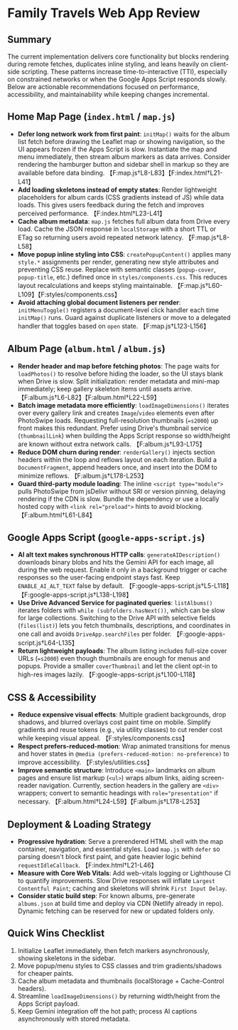 # Family Travels Web App Review

## Summary
The current implementation delivers core functionality but blocks rendering during remote fetches, duplicates inline styling, and leans heavily on client-side scripting. These patterns increase time-to-interactive (TTI), especially on constrained networks or when the Google Apps Script responds slowly. Below are actionable recommendations focused on performance, accessibility, and maintainability while keeping changes incremental.

## Home Map Page (`index.html` / `map.js`)
- **Defer long network work from first paint**: `initMap()` waits for the album list fetch before drawing the Leaflet map or showing navigation, so the UI appears frozen if the Apps Script is slow. Instantiate the map and menu immediately, then stream album markers as data arrives. Consider rendering the hamburger button and sidebar shell in markup so they are available before data binding. 【F:map.js†L8-L83】【F:index.html†L21-L41】
- **Add loading skeletons instead of empty states**: Render lightweight placeholders for album cards (CSS gradients instead of JS) while data loads. This gives users feedback during the fetch and improves perceived performance. 【F:index.html†L23-L41】
- **Cache album metadata**: `map.js` fetches full album data from Drive every load. Cache the JSON response in `localStorage` with a short TTL or ETag so returning users avoid repeated network latency. 【F:map.js†L8-L58】
- **Move popup inline styling into CSS**: `createPopupContent()` applies many `style.*` assignments per render, generating new style attributes and preventing CSS reuse. Replace with semantic classes (`popup-cover`, `popup-title`, etc.) defined once in `styles/components.css`. This reduces layout recalculations and keeps styling maintainable. 【F:map.js†L60-L109】【F:styles/components.css】
- **Avoid attaching global document listeners per render**: `initMenuToggle()` registers a document-level click handler each time `initMap()` runs. Guard against duplicate listeners or move to a delegated handler that toggles based on `open` state. 【F:map.js†L123-L156】

## Album Page (`album.html` / `album.js`)
- **Render header and map before fetching photos**: The page waits for `loadPhotos()` to resolve before hiding the loader, so the UI stays blank when Drive is slow. Split initialization: render metadata and mini-map immediately; keep gallery skeleton items until assets arrive. 【F:album.js†L6-L82】【F:album.html†L22-L59】
- **Batch image metadata more efficiently**: `loadImageDimensions()` iterates over every gallery link and creates `Image`/`video` elements even after PhotoSwipe loads. Requesting full-resolution thumbnails (`=s2000`) up front makes this redundant. Prefer using Drive's thumbnail service (`thumbnailLink`) when building the Apps Script response so width/height are known without extra network calls. 【F:album.js†L93-L175】
- **Reduce DOM churn during render**: `renderGallery()` injects section headers within the loop and reflows layout on each iteration. Build a `DocumentFragment`, append headers once, and insert into the DOM to minimize reflows. 【F:album.js†L178-L253】
- **Guard third-party module loading**: The inline `<script type="module">` pulls PhotoSwipe from jsDelivr without SRI or version pinning, delaying rendering if the CDN is slow. Bundle the dependency or use a locally hosted copy with `<link rel="preload">` hints to avoid blocking. 【F:album.html†L61-L84】

## Google Apps Script (`google-apps-script.js`)
- **AI alt text makes synchronous HTTP calls**: `generateAIDescription()` downloads binary blobs and hits the Gemini API for each image, all during the web request. Enable it only in a background trigger or cache responses so the user-facing endpoint stays fast. Keep `ENABLE_AI_ALT_TEXT` false by default. 【F:google-apps-script.js†L5-L118】【F:google-apps-script.js†L138-L198】
- **Use Drive Advanced Service for paginated queries**: `listAlbums()` iterates folders with `while (subfolders.hasNext())`, which can be slow for large collections. Switching to the Drive API with selective fields (`files(list)`) lets you fetch thumbnails, descriptions, and coordinates in one call and avoids `DriveApp.searchFiles` per folder. 【F:google-apps-script.js†L64-L135】
- **Return lightweight payloads**: The album listing includes full-size cover URLs (`=s2000`) even though thumbnails are enough for menus and popups. Provide a smaller `coverThumbnail` and let the client opt-in to high-res images lazily. 【F:google-apps-script.js†L100-L118】

## CSS & Accessibility
- **Reduce expensive visual effects**: Multiple gradient backgrounds, drop shadows, and blurred overlays cost paint time on mobile. Simplify gradients and reuse tokens (e.g., via utility classes) to cut render cost while keeping visual appeal. 【F:styles/components.css】
- **Respect prefers-reduced-motion**: Wrap animated transitions for menus and hover states in `@media (prefers-reduced-motion: no-preference)` to improve accessibility. 【F:styles/utilities.css】
- **Improve semantic structure**: Introduce `<main>` landmarks on album pages and ensure list markup (`<ul>`) wraps album links, aiding screen-reader navigation. Currently, section headers in the gallery are `<div>` wrappers; convert to semantic headings with `role="presentation"` if necessary. 【F:album.html†L24-L59】【F:album.js†L178-L253】

## Deployment & Loading Strategy
- **Progressive hydration**: Serve a prerendered HTML shell with the map container, navigation, and essential styles. Load `map.js` with `defer` so parsing doesn't block first paint, and gate heavier logic behind `requestIdleCallback`. 【F:index.html†L21-L46】
- **Measure with Core Web Vitals**: Add web-vitals logging or Lighthouse CI to quantify improvements. Slow Drive responses will inflate `Largest Contentful Paint`; caching and skeletons will shrink `First Input Delay`.
- **Consider static build step**: For known albums, pre-generate `albums.json` at build time and deploy via CDN (Netlify already in repo). Dynamic fetching can be reserved for new or updated folders only.

## Quick Wins Checklist
1. Initialize Leaflet immediately, then fetch markers asynchronously, showing skeletons in the sidebar.
2. Move popup/menu styles to CSS classes and trim gradients/shadows for cheaper paints.
3. Cache album metadata and thumbnails (localStorage + Cache-Control headers).
4. Streamline `loadImageDimensions()` by returning width/height from the Apps Script payload.
5. Keep Gemini integration off the hot path; process AI captions asynchronously with stored metadata.
